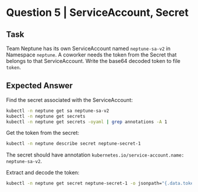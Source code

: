 # Question 5 | ServiceAccount, Secret

## Task
Team Neptune has its own ServiceAccount named `neptune-sa-v2` in Namespace `neptune`. A coworker needs the token from the Secret that belongs to that ServiceAccount. Write the base64 decoded token to file `token`.

## Expected Answer

Find the secret associated with the ServiceAccount:
```bash
kubectl -n neptune get sa neptune-sa-v2
kubectl -n neptune get secrets
kubectl -n neptune get secrets -oyaml | grep annotations -A 1
```

Get the token from the secret:
```bash
kubectl -n neptune describe secret neptune-secret-1
```

The secret should have annotation `kubernetes.io/service-account.name: neptune-sa-v2`.

Extract and decode the token:
```bash
kubectl -n neptune get secret neptune-secret-1 -o jsonpath="{.data.token}" | base64 -d > token
```